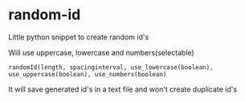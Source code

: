 # random-id
Little python snippet to create random id's


Will use uppercase, lowercase and numbers(selectable)

`randomId(length, spacinginterval, use_lowercase(boolean), use_uppercase(boolean), use_numbers(boolean)`

It will save generated id's in a text file and won't create duplicate id's
